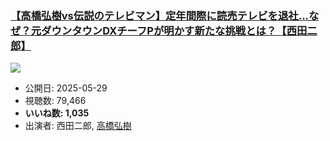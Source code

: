 ### [【高橋弘樹vs伝説のテレビマン】定年間際に読売テレビを退社...なぜ？元ダウンタウンDXチーフPが明かす新たな挑戦とは？【西田二郎】](https://www.youtube.com/watch?v=zZYipP_9Kek)
[![](https://img.youtube.com/vi/zZYipP_9Kek/hqdefault.jpg)](https://www.youtube.com/watch?v=zZYipP_9Kek)
-   公開日: 2025-05-29
-   視聴数: 79,466
-   **いいね数: 1,035**
-   出演者: 西田二郎, [高橋弘樹](/rehacq_fan/people/高橋弘樹 "wikilink")
